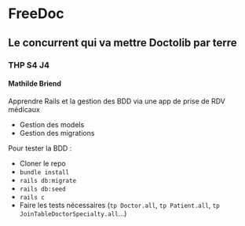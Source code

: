# FreeDoc
## Le concurrent qui va mettre Doctolib par terre

### THP S4 J4
#### Mathilde Briend

Apprendre Rails et la gestion des BDD via une app de prise de RDV médicaux
* Gestion des models
* Gestion des migrations

Pour tester la BDD :
* Cloner le repo
* `bundle install`
* `rails db:migrate`
* `rails db:seed`
* `rails c`
* Faire les tests nécessaires (`tp Doctor.all`, `tp Patient.all`, `tp JoinTableDoctorSpecialty.all`...)

